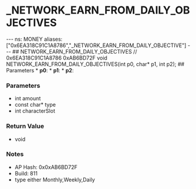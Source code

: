 # _NETWORK_EARN_FROM_DAILY_OBJECTIVES

--- ns: MONEY aliases: ["0x6EA318C91C1A8786","_NETWORK_EARN_FROM_DAILY_OBJECTIVE"] --- ## NETWORK_EARN_FROM_DAILY_OBJECTIVES  // 0x6EA318C91C1A8786 0xAB6BD72F void NETWORK_EARN_FROM_DAILY_OBJECTIVES(int p0, char* p1, int p2);   ## Parameters * **p0**: * **p1**: * **p2**:

### Parameters
* int amount
* const char* type
* int characterSlot

### Return Value
* void

### Notes
* AP Hash: 0x0xAB6BD72F
* Build: 811
* type either Monthly,Weekly,Daily

